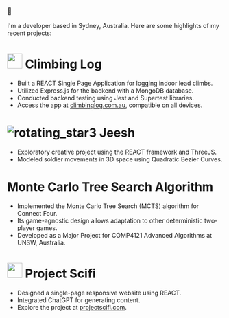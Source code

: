 ### 👋

I'm a developer based in Sydney, Australia. Here are some highlights of my recent projects:

# <img src="https://github.com/kellyr27/Indoor-Climbing-Log-2.0/assets/83458976/8661b386-4465-4216-a96d-c2f9c5bccc55" width="35">  Climbing Log
- Built a REACT Single Page Application for logging indoor lead climbs.
- Utilized Express.js for the backend with a MongoDB database.
- Conducted backend testing using Jest and Supertest libraries.
- Access the app at [climbinglog.com.au](https://climbinglog.com.au), compatible on all devices.

# ![rotating_star3](https://github.com/kellyr27/kellyr27/assets/83458976/28066a82-38e3-4dd1-8b26-857ba0557c4e)  Jeesh
- Exploratory creative project using the REACT framework and ThreeJS.
- Modeled soldier movements in 3D space using Quadratic Bezier Curves.

# Monte Carlo Tree Search Algorithm
- Implemented the Monte Carlo Tree Search (MCTS) algorithm for Connect Four.
- Its game-agnostic design allows adaptation to other deterministic two-player games.
- Developed as a Major Project for COMP4121 Advanced Algorithms at UNSW, Australia.

# <img src="https://github.com/kellyr27/Project-Scifi-2.0/assets/83458976/495bb2e1-c511-45fd-b825-34bb4b6af3dd" width="35">  Project Scifi
- Designed a single-page responsive website using REACT.
- Integrated ChatGPT for generating content.
- Explore the project at [projectscifi.com](https://projectscifi.com).
